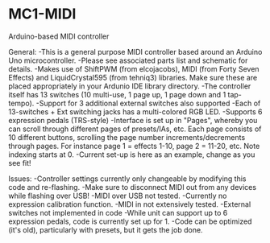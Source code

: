 # MC1-MIDI
Arduino-based MIDI controller

General:
-This is a general purpose MIDI controller based around an Arduino Uno microcontroller.
-Please see associated parts list and schematic for details.
-Makes use of ShiftPWM (from elcojacobs), MIDI (from Forty Seven Effects) and LiquidCrystal595 (from tehniq3) libraries. Make sure these are placed appropriately in your Ardunio IDE library directory.
-The controller itself has 13 switches (10 multi-use, 1 page up, 1 page down and 1 tap-tempo).
-Support for 3 additional external switches also supported
-Each of 13-switches + Ext switching jacks has a multi-colored RGB LED.
-Supports 6 expression pedals (TRS-style)
-Interface is set up in "Pages", whereby you can scroll through different pages of presets/IAs, etc.
Each page consists of 10 different buttons, scrolling the page number increments/decrements through pages.
For instance page 1 = effects 1-10, page 2 = 11-20, etc. Note indexing starts at 0.
-Current set-up is here as an example, change as you see fit!

Issues:
-Controller settings currently only changeable by modifying this code and re-flashing.
-Make sure to disconnect MIDI out from any devices while flashing over USB!
-MIDI over USB not tested.
-Currently no expression calibration function.
-MIDI in not extensively tested.
-External switches not implemented in code
-While unit can support up to 6 expression pedals, code is currently set up for 1.
-Code can be optimized (it's old), particularly with presets, but it gets the job done.

